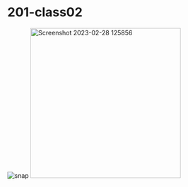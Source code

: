 # 201-class02
![snap](Screenshot_20230222_013329.png)
<img width="340" alt="Screenshot 2023-02-28 125856" src="https://user-images.githubusercontent.com/123973932/221952964-1dc8ab90-8d58-4387-8815-52efecc1a4c5.png">
